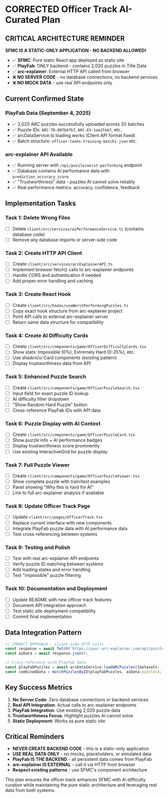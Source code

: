 # CORRECTED Officer Track AI-Curated Plan

## CRITICAL ARCHITECTURE REMINDER

**SFMC IS A STATIC-ONLY APPLICATION - NO BACKEND ALLOWED!**

- ✅ **SFMC**: Pure static React app deployed as static site
- ✅ **PlayFab**: ONLY backend - contains 2,020 puzzles in Title Data  
- ✅ **arc-explainer**: External HTTP API called from browser
- ❌ **NO SERVER CODE** - no database connections, no backend services
- ❌ **NO MOCK DATA** - use real API endpoints only

## Current Confirmed State

### PlayFab Data (September 4, 2025)
- ✅ 2,020 ARC puzzles successfully uploaded across 20 batches
- ✅ Puzzle IDs: `ARC-TR-007bbfb7`, `ARC-EV-1ae2feb7`, etc.
- ✅ arcDataService.ts loading works (Client API format fixed)
- ✅ Batch structure: `officer-tasks-training-batch1.json` etc.

### arc-explainer API Available
- ✅ Running server with `/api/puzzle/worst-performing` endpoint
- ✅ Database contains AI performance data with `prediction_accuracy_score`
- ✅ "Trustworthiness" data - puzzles AI cannot solve reliably
- ✅ Real performance metrics: accuracy, confidence, feedback

## Implementation Tasks

### Task 1: Delete Wrong Files
- [ ] Delete `client/src/services/aiPerformanceService.ts` (contains database code)
- [ ] Remove any database imports or server-side code

### Task 2: Create HTTP API Client
- [ ] Create `client/src/services/arcExplainerAPI.ts`
- [ ] Implement browser fetch() calls to arc-explainer endpoints
- [ ] Handle CORS and authentication if needed
- [ ] Add proper error handling and caching

### Task 3: Create React Hook
- [ ] Create `client/src/hooks/useWorstPerformingPuzzles.ts`
- [ ] Copy exact hook structure from arc-explainer project
- [ ] Point API calls to external arc-explainer server
- [ ] Return same data structure for compatibility

### Task 4: Create AI Difficulty Cards
- [ ] Create `client/src/components/game/OfficerDifficultyCards.tsx`
- [ ] Show stats: Impossible (0%), Extremely Hard (0-25%), etc.
- [ ] Use shadcn/ui Card components (existing pattern)
- [ ] Display trustworthiness data from API

### Task 5: Enhanced Puzzle Search
- [ ] Create `client/src/components/game/OfficerPuzzleSearch.tsx`
- [ ] Input field for exact puzzle ID lookup
- [ ] AI difficulty filter dropdown
- [ ] "Show Random Hard Puzzle" button
- [ ] Cross-reference PlayFab IDs with API data

### Task 6: Puzzle Display with AI Context
- [ ] Create `client/src/components/game/OfficerPuzzleCard.tsx`
- [ ] Show puzzle info + AI performance badges
- [ ] Display trustworthiness score prominently
- [ ] Use existing InteractiveGrid for puzzle display

### Task 7: Full Puzzle Viewer
- [ ] Create `client/src/components/game/OfficerPuzzleViewer.tsx`
- [ ] Show complete puzzle with train/test examples
- [ ] Panel showing "Why this is hard for AI"
- [ ] Link to full arc-explainer analysis if available

### Task 8: Update Officer Track Page
- [ ] Update `client/src/pages/OfficerTrack.tsx`
- [ ] Replace current interface with new components
- [ ] Integrate PlayFab puzzle data with AI performance data
- [ ] Test cross-referencing between systems

### Task 9: Testing and Polish
- [ ] Test with real arc-explainer API endpoints
- [ ] Verify puzzle ID matching between systems
- [ ] Add loading states and error handling
- [ ] Test "impossible" puzzle filtering

### Task 10: Documentation and Deployment
- [ ] Update README with new officer track features
- [ ] Document API integration approach
- [ ] Test static site deployment compatibility
- [ ] Commit final implementation

## Data Integration Pattern

```typescript
// CORRECT APPROACH - Client-side HTTP calls
const response = await fetch('https://your-arc-explainer.com/api/puzzle/worst-performing?limit=20');
const aiData = await response.json();

// Cross-reference with PlayFab data
const playFabPuzzles = await arcDataService.loadARCPuzzles({datasets: ['training']});
const combinedData = matchPuzzlesByID(playFabPuzzles, aiData.puzzles);
```

## Key Success Metrics

1. **No Server Code**: Zero database connections or backend services
2. **Real API Integration**: Actual calls to arc-explainer endpoints
3. **PlayFab Integration**: Use existing 2,020 puzzle data
4. **Trustworthiness Focus**: Highlight puzzles AI cannot solve
5. **Static Deployment**: Works as pure static site

## Critical Reminders

- **NEVER CREATE BACKEND CODE** - this is a static-only application
- **USE REAL DATA ONLY** - no mocks, placeholders, or simulated data
- **PlayFab IS THE BACKEND** - all persistent data comes from PlayFab
- **arc-explainer IS EXTERNAL** - call it via HTTP from browser
- **Respect existing patterns** - use SFMC's component architecture

This plan ensures the officer track enhances SFMC with AI difficulty curation while maintaining the pure static architecture and leveraging real data from both systems.
